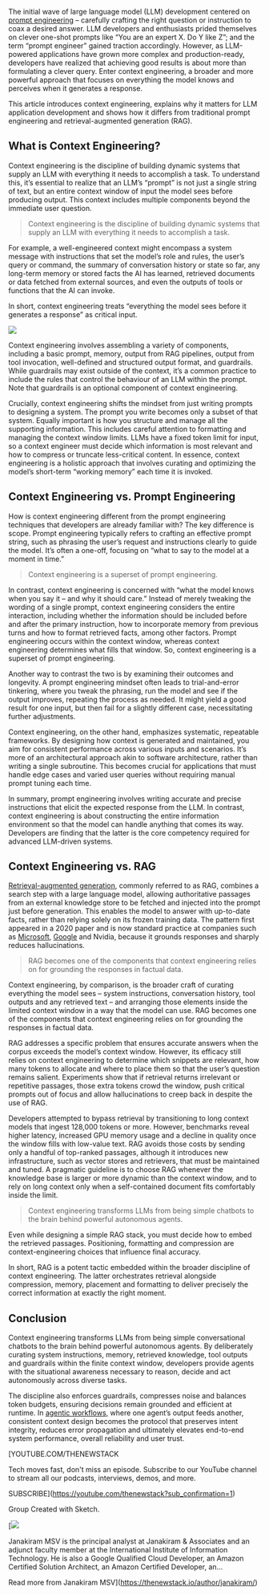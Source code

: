 The initial wave of large language model (LLM) development centered on [prompt engineering](https://thenewstack.io/prompt-engineering-get-llms-to-generate-the-content-you-want/) – carefully crafting the right question or instruction to coax a desired answer. LLM developers and enthusiasts prided themselves on clever one-shot prompts like “You are an expert X. Do Y like Z”; and the term “prompt engineer” gained traction accordingly. However, as LLM-powered applications have grown more complex and production-ready, developers have realized that achieving good results is about more than formulating a clever query. Enter context engineering, a broader and more powerful approach that focuses on everything the model knows and perceives when it generates a response.

This article introduces context engineering, explains why it matters for LLM application development and shows how it differs from traditional prompt engineering and retrieval-augmented generation (RAG).

## What is Context Engineering?

Context engineering is the discipline of building dynamic systems that supply an LLM with everything it needs to accomplish a task. To understand this, it’s essential to realize that an LLM’s “prompt” is not just a single string of text, but an entire context window of input the model sees before producing output. This context includes multiple components beyond the immediate user question.

> Context engineering is the discipline of building dynamic systems that supply an LLM with everything it needs to accomplish a task.

For example, a well-engineered context might encompass a system message with instructions that set the model’s role and rules, the user’s query or command, the summary of conversation history or state so far, any long-term memory or stored facts the AI has learned, retrieved documents or data fetched from external sources, and even the outputs of tools or functions that the AI can invoke.

In short, context engineering treats “everything the model sees before it generates a response” as critical input.

[![](https://cdn.thenewstack.io/media/2025/07/0ba15209-context-engineering-1024x586.png)](https://cdn.thenewstack.io/media/2025/07/0ba15209-context-engineering-1024x586.png)

Context engineering involves assembling a variety of components, including a basic prompt, memory, output from RAG pipelines, output from tool invocation, well-defined and structured output format, and guardrails. While guardrails may exist outside of the context, it’s a common practice to include the rules that control the behaviour of an LLM within the prompt. Note that guardrails is an optional component of context engineering.

Crucially, context engineering shifts the mindset from just writing prompts to designing a system. The prompt you write becomes only a subset of that system. Equally important is how you structure and manage all the supporting information. This includes careful attention to formatting and managing the context window limits. LLMs have a fixed token limit for input, so a context engineer must decide which information is most relevant and how to compress or truncate less-critical content. In essence, context engineering is a holistic approach that involves curating and optimizing the model’s short-term “working memory” each time it is invoked.

## Context Engineering vs. Prompt Engineering

How is context engineering different from the prompt engineering techniques that developers are already familiar with? The key difference is scope. Prompt engineering typically refers to crafting an effective prompt string, such as phrasing the user’s request and instructions clearly to guide the model. It’s often a one-off, focusing on “what to say to the model at a moment in time.”

> Context engineering is a superset of prompt engineering.

In contrast, context engineering is concerned with “what the model knows when you say it – and why it should care.” Instead of merely tweaking the wording of a single prompt, context engineering considers the entire interaction, including whether the information should be included before and after the primary instruction, how to incorporate memory from previous turns and how to format retrieved facts, among other factors. Prompt engineering occurs within the context window, whereas context engineering determines what fills that window. So, context engineering is a superset of prompt engineering.

Another way to contrast the two is by examining their outcomes and longevity. A prompt engineering mindset often leads to trial-and-error tinkering, where you tweak the phrasing, run the model and see if the output improves, repeating the process as needed. It might yield a good result for one input, but then fail for a slightly different case, necessitating further adjustments.

Context engineering, on the other hand, emphasizes systematic, repeatable frameworks. By designing how context is generated and maintained, you aim for consistent performance across various inputs and scenarios. It’s more of an architectural approach akin to software architecture, rather than writing a single subroutine. This becomes crucial for applications that must handle edge cases and varied user queries without requiring manual prompt tuning each time.

In summary, prompt engineering involves writing accurate and precise instructions that elicit the expected response from the LLM. In contrast, context engineering is about constructing the entire information environment so that the model can handle anything that comes its way. Developers are finding that the latter is the core competency required for advanced LLM-driven systems.

## Context Engineering vs. RAG

[Retrieval-augmented generation](https://thenewstack.io/freshen-up-llms-with-retrieval-augmented-generation/), commonly referred to as RAG, combines a search step with a large language model, allowing authoritative passages from an external knowledge store to be fetched and injected into the prompt just before generation. This enables the model to answer with up-to-date facts, rather than relying solely on its frozen training data. The pattern first appeared in a 2020 paper and is now standard practice at companies such as [Microsoft](https://news.microsoft.com/?utm_content=inline+mention), [Google](https://cloud.google.com/?utm_content=inline+mention) and Nvidia, because it grounds responses and sharply reduces hallucinations.

> RAG becomes one of the components that context engineering relies on for grounding the responses in factual data.

Context engineering, by comparison, is the broader craft of curating everything the model sees – system instructions, conversation history, tool outputs and any retrieved text – and arranging those elements inside the limited context window in a way that the model can use. RAG becomes one of the components that context engineering relies on for grounding the responses in factual data.

RAG addresses a specific problem that ensures accurate answers when the corpus exceeds the model’s context window. However, its efficacy still relies on context engineering to determine which snippets are relevant, how many tokens to allocate and where to place them so that the user’s question remains salient. Experiments show that if retrieval returns irrelevant or repetitive passages, those extra tokens crowd the window, push critical prompts out of focus and allow hallucinations to creep back in despite the use of RAG.

Developers attempted to bypass retrieval by transitioning to long context models that ingest 128,000 tokens or more. However, benchmarks reveal higher latency, increased GPU memory usage and a decline in quality once the window fills with low-value text. RAG avoids those costs by sending only a handful of top-ranked passages, although it introduces new infrastructure, such as vector stores and retrievers, that must be maintained and tuned. A pragmatic guideline is to choose RAG whenever the knowledge base is larger or more dynamic than the context window, and to rely on long context only when a self-contained document fits comfortably inside the limit.

> Context engineering transforms LLMs from being simple chatbots to the brain behind powerful autonomous agents.

Even while designing a simple RAG stack, you must decide how to embed the retrieved passages. Positioning, formatting and compression are context-engineering choices that influence final accuracy.

In short, RAG is a potent tactic embedded within the broader discipline of context engineering. The latter orchestrates retrieval alongside compression, memory, placement and formatting to deliver precisely the correct information at exactly the right moment.

## Conclusion

Context engineering transforms LLMs from being simple conversational chatbots to the brain behind powerful autonomous agents. By deliberately curating system instructions, memory, retrieved knowledge, tool outputs and guardrails within the finite context window, developers provide agents with the situational awareness necessary to reason, decide and act autonomously across diverse tasks.

The discipline also enforces guardrails, compresses noise and balances token budgets, ensuring decisions remain grounded and efficient at runtime. In [agentic workflows,](https://thenewstack.io/what-agentic-workflows-mean-to-microservices-developers/) where one agent’s output feeds another, consistent context design becomes the protocol that preserves intent integrity, reduces error propagation and ultimately elevates end-to-end system performance, overall reliability and user trust.

[YOUTUBE.COM/THENEWSTACK

Tech moves fast, don't miss an episode. Subscribe to our YouTube
channel to stream all our podcasts, interviews, demos, and more.

SUBSCRIBE](https://youtube.com/thenewstack?sub_confirmation=1)

Group
Created with Sketch.

[![](https://cdn.thenewstack.io/media/2020/05/de43524e-janakiram-msv.jpg)

Janakiram MSV is the principal analyst at Janakiram & Associates and an adjunct faculty member at the International Institute of Information Technology. He is also a Google Qualified Cloud Developer, an Amazon Certified Solution Architect, an Amazon Certified Developer, an...

Read more from Janakiram MSV](https://thenewstack.io/author/janakiram/)